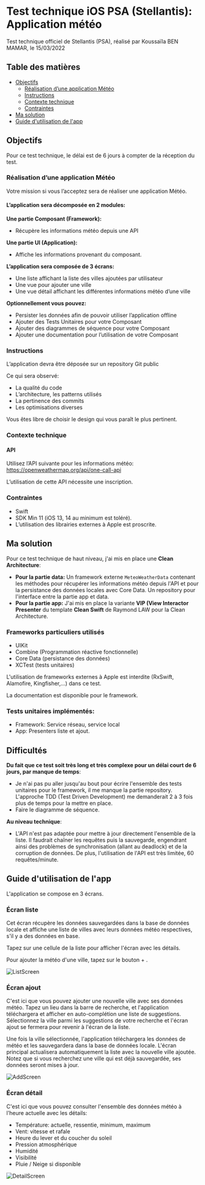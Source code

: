 # Test technique iOS PSA (Stellantis): Application météo

Test technique officiel de Stellantis (PSA), réalisé par Koussaïla BEN MAMAR, le 15/03/2022

## Table des matières
- [Objectifs](#objectif)
    + [Réalisation d’une application Météo](#sujet)
    + [Instructions](#instructions)
    + [Contexte technique](#contexte)
    + [Contraintes](#contrainte)
- [Ma solution](#solution)
- [Guide d'utilisation de l'app](#userguide)

## <a name="objectif"></a>Objectifs

Pour ce test technique, le délai est de 6 jours à compter de la réception du test.

### <a name="sujet"></a>Réalisation d’une application Météo

Votre mission si vous l’acceptez sera de réaliser une application Météo.

#### L’application sera décomposée en 2 modules:

**Une partie Composant (Framework):**
- Récupère les informations météo depuis une API 

**Une partie UI (Application):**
- Affiche les informations provenant du composant.

**L’application sera composée de 3 écrans:**
- Une liste affichant la liste des villes ajoutées par utilisateur
- Une vue pour ajouter une ville
- Une vue détail affichant les différentes informations météo
d’une ville

**Optionnellement vous pouvez:**
- Persister les données afin de pouvoir utiliser l’application offline
- Ajouter des Tests Unitaires pour votre Composant
- Ajouter des diagrammes de séquence pour votre
Composant
- Ajouter une documentation pour l’utilisation de votre
Composant

### <a name="instructions"></a>Instructions

L’application devra être déposée sur un repository Git public

Ce qui sera observé:
- La qualité du code
- L’architecture, les patterns utilisés
- La pertinence des commits
- Les optimisations diverses

Vous êtes libre de choisir le design qui vous paraît le plus pertinent.

### <a name="contexte"></a>Contexte technique

#### API

Utilisez l’API suivante pour les informations météo: https://openweathermap.org/api/one-call-api

L’utilisation de cette API nécessite une inscription.

### <a name="contrainte"></a>Contraintes

- Swift
- SDK Min 11 (iOS 13, 14 au minimum est toléré).
- L’utilisation des librairies externes à Apple est proscrite.

## <a name="solution"></a>Ma solution

Pour ce test technique de haut niveau, j'ai mis en place une **Clean Architecture**:
- **Pour la partie data:** Un framework externe `MeteoWeatherData` contenant les méthodes pour récupérer les informations météo depuis l'API et pour la persistance des données locales avec Core Data. Un repository pour l'interface entre la partie app et data.
- **Pour la partie app:** J'ai mis en place la variante **VIP (View Interactor Presenter** du template **Clean Swift** de Raymond LAW pour la Clean Architecture.

### Frameworks particuliers utilisés

- UIKit
- Combine (Programmation réactive fonctionnelle)
- Core Data (persistance des données)
- XCTest (tests unitaires)

L'utilisation de frameworks externes à Apple est interdite (RxSwift, Alamofire, Kingfisher,...) dans ce test.

La documentation est disponible pour le framework.

### Tests unitaires implémentés:
- Framework: Service réseau, service local
- App: Presenters liste et ajout.

## Difficultés

**Du fait que ce test soit très long et très complexe pour un délai court de 6 jours, par manque de temps**:
- Je n'ai pas pu aller jusqu'au bout pour écrire l'ensemble des tests unitaires pour le framework, il me manque la partie repository. L'approche TDD (Test Driven Development) me demanderait 2 à 3 fois plus de temps pour la mettre en place.
- Faire le diagramme de séquence.

**Au niveau technique**:
- L'API n'est pas adaptée pour mettre à jour directement l'ensemble de la liste. Il faudrait chaîner les requêtes puis la sauvegarde, engendrant ainsi des problèmes de synchronisation (allant au deadlock) et de la corruption de données. De plus, l'utilisation de l'API est très limitée, 60 requêtes/minute.

## <a name="userguide"></a>Guide d'utilisation de l'app

L'application se compose en 3 écrans.

### Écran liste

Cet écran récupère les données sauvegardées dans la base de données locale et affiche une liste de villes avec leurs données météo respectives, s'il y a des données en base.

Tapez sur une cellule de la liste pour afficher l'écran avec les détails.

Pour ajouter la météo d'une ville, tapez sur le bouton + .

![ListScreen](ListScreen.png)

### Écran ajout

C'est ici que vous pouvez ajouter une nouvelle ville avec ses données météo. Tapez un lieu dans la barre de recherche, et l'application téléchargera et afficher en auto-complétion une liste de suggestions. Sélectionnez la ville parmi les suggestions de votre recherche et l'écran ajout se fermera pour revenir à l'écran de la liste. 

Une fois la ville sélectionnée, l'application téléchargera les données de météo et les sauvegardera dans la base de données locale. L'écran principal actualisera automatiquement la liste avec la nouvelle ville ajoutée. Notez que si vous recherchez une ville qui est déjà sauvegardée, ses données seront mises à jour.

![AddScreen](AddScreen.png)

### Écran détail

C'est ici que vous pouvez consulter l'ensemble des données météo à l'heure actuelle avec les détails:
- Température: actuelle, ressentie, minimum, maximum
- Vent: vitesse et rafale
- Heure du lever et du coucher du soleil
- Pression atmosphérique
- Humidité
- Visibilité
- Pluie / Neige si disponible

![DetailScreen](DetailScreen.png)